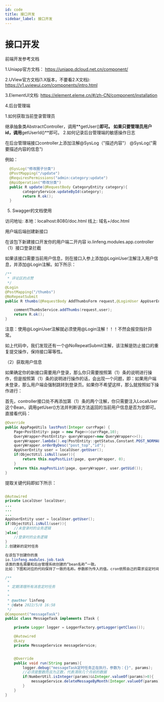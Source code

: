 ```yaml
---
id: code
title: 接口开发
sidebar_label: 接口开发
---
```


# 接口开发

前端开发参考文档

1.Uniapp官方文档：
https://uniapp.dcloud.net.cn/component/

2.UView官方文档(1.X版本，不要看2.X文档): https://v1.uviewui.com/components/intro.html

3.ElementUI文档:
https://element.eleme.cn/#/zh-CN/component/installation

4.后台管理端

1.如何获取当前登录管理员

继承抽象类AbstractController，调用**getUser()**即可。
如果只要管理员用户id，调用**getUserId()**即可。
2.如何记录后台管理端的敏感操作日志

在后台管理端接口controller上添加注解@SysLog（"描述内容"）
@SysLog("需要描述内容的信息")

例如：

```java
  @SysLog("修改圈子分类")
  @PostMapping("/update")
  @RequiresPermissions("admin:category:update")
  @ApiOperation("修改分类")
  public R update(@RequestBody CategoryEntity category){
        categoryService.updateById(category);
        return R.ok();
  }
```
5. Swagger的文档使用

访问地址:
本地：localhost:8080/doc.html
线上: 域名+/doc.html
<!-- ![alt icecms](/uploads/projects/icecms/2b76dbf3393928e4b188611d00eadc61.webp)

（1）如果测试的是后台管理系统的接口，那么在如上图所示的地方设置token（移动端也是这个地方设置），记得点击保存。token值可以直接从已登录后台的请求路径获取，直接复制过来。如下图所示：
![alt icecms](/uploads/projects/icecms/56c9ef3a37b17f561f5a07aca97782df.webp)
（2）如果测试的是用户端，token值可以通过用户端接口请求获取token，或者通过如下图方式复制token值。前提：已登录状态，否则找不到token值。
![alt icecms](/uploads/projects/icecms/eba41136d95e02e778c2d6b9f7b6f747.webp)
很多用户由于没有设置token值，会导致swagger文档接口请求失败，响应内容如下所示：响应码401就是未登录，也就是没有设置token或token无效。
![alt icecms](/uploads/projects/icecms/c8aa77283ab9c2d07ffc40a41bc03b29.webp) -->

用户端后端创建新接口

在该包下新建接口开发你的用户端二开内容
io.linfeng.modules.app.controller
（1）接口登录拦截

如果该接口需要当前用户信息，则在接口入参上添加@LoginUser注解注入用户信息，并添加@Login注解。如下所示：
```java
/**
 * 评论区的点赞
 */
@Login
@PostMapping("/thumbs")
@NoRepeatSubmit
public R thumbs(@RequestBody AddThumbsForm request,@LoginUser AppUserEntity user){

    commentThumbsService.addThumbs(request,user);
    return R.ok();
}
```
注意：使用@LoginUser注解就必须使用@Login注解！！！不然会报空指针异常。

如上代码中，我们发现还有一个@NoRepeatSubmit注解，该注解是防止接口的重复提交操作，保持接口幂等性。

（2）获取用户信息

如果确定你的新接口需要用户登录，那么你只需要按照第（1）条的说明进行操作，但是按照第（1）条的说明进行操作的话，会出现一个问题，即：如果用户端未登录，那么用户端会强制跳转到登录页。如果你不希望这样，那么就按照如下操作进行：

首先，controller接口处不再添加第（1）条的两个注解，你只需要注入LocalUser这个Bean，调用getUser()方法并判断该方法返回的当前用户信息是否为空即可。直接看代码：
```java
@Override
public AppPageUtils lastPost(Integer currPage) {
    Page<PostEntity> page = new Page<>(currPage,10);
    QueryWrapper<PostEntity> queryWrapper=new QueryWrapper<>();
    queryWrapper.lambda().eq(PostEntity::getStatus,Constant.POST_NORMAL);
    queryWrapper.orderByDesc("post_top","id");
    AppUserEntity user = localUser.getUser();
    if(ObjectUtil.isNull(user)){
        return this.mapPostList(page, queryWrapper, 0);
    }
    return this.mapPostList(page, queryWrapper, user.getUid());
}
```
提取关键代码即如下所示：
```java

@Autowired
private LocalUser localUser;
...
...
...
AppUserEntity user = localUser.getUser();
if(ObjectUtil.isNull(user)){
    //未登录时的业务逻辑
}else{
    //登录时的业务逻辑
}
2.创建新的定时任务

在该包下创建你的类
io.linfeng.modules.job.task
该类的类名需要和后台管理系统创建的“bean名称”一致。
比如：下图和对应的代码保持了一致的名称。参数即为传入的值。cron依照自己的需求设定时间。依葫芦画瓢即可。

/**
 *
 * 定期清理所有消息定时任务
 *
 *
 * @author linfeng
 * @date 2022/5/8 16:58
 */
@Component("messageTask")
public class MessageTask implements ITask {

    private Logger logger = LoggerFactory.getLogger(getClass());

    @Autowired
    @Lazy
    private MessageService messageService;


    @Override
    public void run(String params){
        logger.debug("messageTask定时任务正在执行，参数为：{}", params);
        //必须是整数而且为正数，代表清除几个月前的数据
        if(NumberUtil.isInteger(params)&&Integer.valueOf(params)>0){
            messageService.deleteMessageByMonth(Integer.valueOf(params));
        }
    }
}
```
